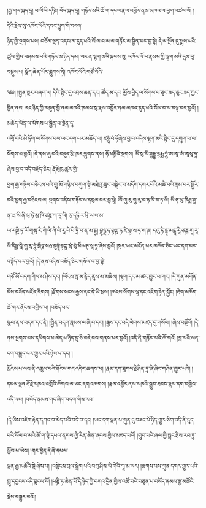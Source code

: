 ﻿  
།རྒྱ་གར་སྐད་དུ། བ་ལིཾ་བི་དཧིཿ། བོད་སྐད་དུ། གཏོར་མའི་ཆོ་ག་དཔལ་རྣལ་འབྱོར་ནམ་མཁའ་ལ་ཕྱག་འཚལ་ལོ། །དེའི་རྗེས་སུ་འཁོར་ལོའི་དབང་ཕྱུག་གི་བདག་  
ཉིད་ཀྱི་སྔགས་པས། བཅོམ་ལྡན་འདས་མ་དུད་པའི་སོ་ལ་བ་མ་ལ་གཏོར་མ་སྦྱིན་པར་བྱ་སྟེ། དེ་ལ་སྔོན་དུ་སྨྲས་པའི་ཚུལ་གྱིས་བཤམས་པའི་གཏོར་མ་ཉིད་དམ། ཡང་ན་ལྷག་མའི་སྐབས་སུ། འཁོར་ལོ་པ་རྣམས་ཀྱི་ལྷག་མའི་དུམ་བུ་བསྡུས་པ། སྣོད་ཆེན་པོར་བླུགས་ཏེ། འཁོར་ལོའི་གཙོ་བོའི་  
  
༄༅། །སྤྱན་སྔར་བཞག་ལ། དེའི་སྟེང་དུ་འབྲས་ཆན་དང། ཚོད་མ་དང། མྱོས་བྱེད་ལ་སོགས་པ་ཅུང་ཟད་ཅུང་ཟད་ཀྱང་བྱིན་ནས། རང་ཉིད་ཀྱི་མདུན་གྱི་ནམ་མཁའི་ཁམས་སུ་རྣལ་འབྱོར་ནམ་མཁའ་དུད་པའི་སོལ་བ་མ་བལྟ་བར་བྱའོ། །མཆོད་ཡོན་ལ་སོགས་པ་སྦྱིན་པ་སྔོན་དུ་  
འགྲོ་བའི་མེ་ཏོག་ལ་སོགས་པས་ཡང་དག་པར་མཆོད་ལ། ཛཧཱུཾ་བཾ་ཧོཞེས་བྱ་བ་འདིས་ལྷག་མའི་སྟེང་དུ་དགུག་པ་ལ་སོགས་པ་བྱའོ། །དེ་ནས་ཞུ་བའི་བདུད་རྩི་ཁར་བླུགས་ནས། ཧོ་པཎྜིའི་སྔགས། ཨོཾ་སུ་མི་ཤུདྡྷ་དྷརྨྨ་ཧཱུཾ་ཨ་ཨཱ་ཨཾ་ཨཱསཱ་ཧཱ་ཞེས་བྱ་བ་འདི་བརྗོད་ཅིང། རྡོ་རྗེ་ཁུ་ཚུར་གྱི་  
ཕྱག་རྒྱ་གཉིས་བཅིངས་པའི་གྲུ་མོ་གཉིས་བཀུག་སྟེ་མཐེའུ་ཆུང་བསྒྲེང་བ་མདོག་དཀར་པོའི་མཆེ་བའི་རྣམ་པར་སྦྱོར་བའི་ཕྱག་རྒྱ་བཅིངས་ལ། སྔགས་འདིས་གཏོར་མ་དབུལ་བར་བྱ་སྟེ། ཨོཾ་ཀུ་རུ་ཀུ་རུ་བ་ཏ་ལི་བ་ཏ་ལི། སིཾ་ཧ་མུ་ཁིཤྨ་ཤཱ་ན་ཝ་སི་ནི་པྲ་ཏེ་མུ་ཁི་ཙཎྜ་ཀ་རཱ་ལི། རུ་དཧི་ར་པྲི་ཡ་ས་མ་  
ཡ་རཀྵི་ཏ་ཡོ་གཱམྦ་རི་ཀི་ལི་ཀི་ལི་རཱ་བེ་པི་ཏྲི་བ་ན་མ་དྷྱ། བྷུཉྫ་ཧ་བྷཀྵ་ཧ་ཛི་གྷ་ས་ཧ་ག་ཎ། དའུ་ཏེ་དྷཱ་མངྒཱ་རཱི་ཙཎྜ་ཀཱ་རཱ་ལི་དིཥྛ་སཱི་ཀུ་རུ་ཧཱུཾ་གྲྀཧྞ་སརྦ་དུཥྚཱཾ་བྷཀྵཱ་ཕུཾ་ཕུཾ་ཕིཾ་ཕཊ་སཱ་ཧཱ་ཞེས་བྱའོ། །སླར་ཡང་མངོན་པར་མཆོད་ཅིང་ཡང་དག་པར་བསྟོད་པར་བྱའོ། །དེ་ནས་འདིས་བཟོད་ཅིང་གསོལ་བ་བྱ་སྟེ་  
གཙོ་མོ་བདག་གིས་མ་ཤེས་དང། །ཡོངས་སུ་མ་རྙེད་ནུས་མ་མཆིས། །ལྷག་དང་མ་ཚང་གྱུར་པ་གང། །དེ་ཀུན་མགོན་པོས་བཟོད་མཛོད་རིགས། །རྫོགས་སངས་རྒྱས་དང་དེ་ཡི་སྲས། །ཚངས་སོགས་ལྷ་དང་འཇིག་རྟེན་སྐྱོང། །ཐེག་མཆོག་ཆོ་གར་ནོངས་བགྱིས་པ། །བཟོད་པར་  
སྩལ་ནས་བདག་དང་ནི། །སྦྱིན་བདག་རྣམས་ལ་ཞི་བ་དང། །རྒྱས་དང་བདེ་ལེགས་མཛད་དུ་གསོལ། །ཞེས་བསྔོའོ། །དེ་ནས་སྔགས་པས་དམིགས་པ་མེད་པ་ཉིད་དུ་ཅི་བདེ་བས་གནས་པར་བྱའོ། །འདི་ནི་གཏོར་མའི་ཆོ་གའོ། །བླ་མའི་མན་ངག་བསྐྱུད་པར་གྱུར་པའི་ཉེས་པ་དང། །  
རྨོངས་པ་ལས་ནི་འཁྲུལ་པའི་ནོངས་གང་འདིར་ཆགས་པ། །རྣམ་དག་ཐུགས་རྗེ་ཤིན་ཏུ་ཞི་ཞིང་གཤིན་གྱུར་པའི། །དཔལ་ལྡན་རྡོ་རྗེ་མཁའ་འགྲོའི་ཚོགས་ལ་ཡང་དག་འཆགས། །རྣལ་འབྱོར་ནམ་མཁའི་སྒྲུབ་ཐབས་རྣམ་དག་བགྱིས་འདི་ལས། །བསོད་ནམས་གང་ཞིག་བདག་གིས་རབ་  
  
།དེ་ཡིས་འཇིག་རྟེན་དཀའ་བ་མེད་པའི་བདེ་བ་དང། །ཡང་དག་ལྡན་པ་ཀུན་དུ་བཟང་པོ་ཉིད་གྱུར་ཅིག་འདི་ནི་དུད་པའི་སོལ་བ་མའི་ཆོ་ག་སྟེ་དཔལ་ནགས་ཀྱི་རིན་ཆེན་ཞབས་ཀྱིས་མཛད་པའོ། །གྲུབ་པའི་ཞལ་གྱི་སྦྲང་རྩིས་རབ་ཏུ་མྱོས་པ་ཡིས། །གར་བྱེད་དེ་ནི་དཔལ་  
ལྡན་རྒྱ་མཚོའི་སྡེ་ཞེས་པ། །བསྙེངས་བྲལ་སྒྲེག་པའི་བཀྲ་ཤིས་ཡི་གེའི་ཀཱ་མ་ལར། །ཆགས་པས་ཀུན་དགར་གྱུར་པའི་གླུ་དབྱངས་འདི་བླངས་སོ། །པཎྜི་ཏ་ཆེན་པོ་དེ་ཉིད་ཀྱི་བཀའ་དྲིན་གྱིས་འཚོ་བའི་བཙུན་པ་བསོད་ནམས་རྒྱ་མཚོའི་སྡེས་བསྒྱུར་བའོ།།  
  
  
